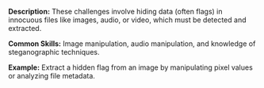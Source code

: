 **Description:** These challenges involve hiding data (often flags) in innocuous files like images, audio, or video, which must be detected and extracted.

**Common Skills:** Image manipulation, audio manipulation, and knowledge of steganographic techniques.

**Example:** Extract a hidden flag from an image by manipulating pixel values or analyzing file metadata.
